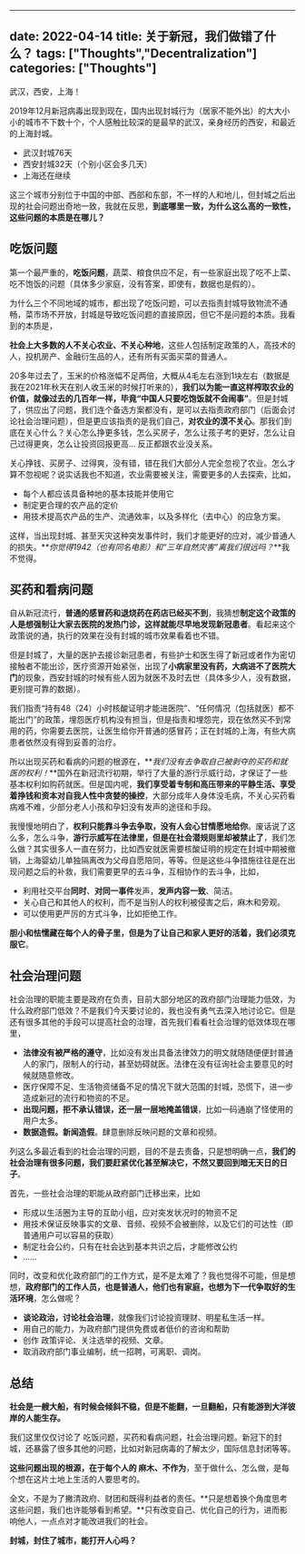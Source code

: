 
---
date: 2022-04-14
title: 关于新冠，我们做错了什么？
tags: ["Thoughts","Decentralization"]
categories: ["Thoughts"]
---


武汉，西安，上海！


2019年12月新冠病毒出现到现在，国内出现封城行为（居家不能外出）的大大小小的城市不下数十个，个人感触比较深的是最早的武汉，亲身经历的西安，和最近的上海封城。

* 武汉封城76天
* 西安封城32天（个别小区会多几天）
* 上海还在继续


这三个城市分别位于中国的中部、西部和东部，不一样的人和地儿，但封城之后出现的社会问题出奇地一致，我就在反思，**到底哪里一致，为什么这么高的一致性，这些问题的本质是在哪儿？**

## 吃饭问题

第一个最严重的，**吃饭问题**，蔬菜、粮食供应不足，有一些家庭出现了吃不上菜、吃不饱饭的问题（具体多少家庭，没有答案，即使有，数据也是假的）。

为什么三个不同地域的城市，都出现了吃饭问题，可以去指责封城导致物流不通畅，菜市场不开放，封城是导致吃饭问题的直接原因，但它不是问题的本质。我看到的本质是，

**社会上大多数的人不关心农业、不关心种地**，这些人包括制定政策的人，高技术的人，投机房产、金融衍生品的人，还有所有买面买菜的普通人。

20多年过去了，玉米的价格涨幅不足两倍，大概从4毛左右涨到1块左右（数据是我在2021年秋天在别人收玉米的时候打听来的），**我们以为能一直这样榨取农业的价值，就像过去的几百年一样，毕竟“中国人只要吃饱饭就不会闹事”**。但是封城了，供应出了问题，我们连个备选方案都没有，是可以去指责政府部门（后面会讨论社会治理问题），但是更应该指责的是我们自己，**对农业的漠不关心**。那我们到底在关心什么？关心怎么挣更多钱，怎么买房子，怎么让孩子考的更好，怎么让自己过得更爽，怎么让投资回报更高... 反正都跟农业没关系。

关心挣钱、买房子、过得爽，没有错，错在我们大部分人完全忽视了农业。怎么才算不忽视呢？说实话我也不知道，农业需要被关注，需要更多的人去探索，比如，

* 每个人都应该具备种地的基本技能并使用它
* 制定更合理的农产品的定价
* 用技术提高农产品的生产、流通效率，以及多样化（去中心）的应急方案。

这样，当出现封城、甚至天灾这种突发事件时，我们才能更好的应对，减少普通人的损失。**_你觉得1942（也有同名电影）和“三年自然灾害”离我们很远吗？_**我不觉得。

## 买药和看病问题

自从新冠流行，**普通的感冒药和退烧药在药店已经买不到**，我猜想**制定这个政策的人是想强制让大家去医院的发热门诊，这样就能尽早地发现新冠患者**。看起来这个政策说的通，执行的效果在没有封城的城市效果看着也不错。

但是封城了，大量的医护去接诊新冠患者，有些护士和医生得了新冠或者作为密切接触者不能出诊，医疗资源开始紧张，出现了**小病家里没有药，大病进不了医院大门**的现象，西安封城的时候有些人因为就医不及时去世（具体多少人，没有数据，更别提可靠的数据）。

我们指责“持有48（24）小时核酸证明才能进医院”、“任何情况（包括就医）都不能出门”的政策，埋怨医疗机构没有担当，但是指责和埋怨完，现在依然买不到常用的药，你需要去医院，让医生给你开普通的感冒药；正在封城的上海，有些大病患者依然没有得到妥善的治疗。

所以出现买药和看病的问题的根源在，**_我们没有去争取自己被剥夺的买药和就医的权利！_**国外在新冠流行初期，举行了大量的游行示威行动，才保证了一些基本权利如购药就医。但是国内呢，**我们享受着专制和高压带来的平静生活、享受着挣钱和资本对自我人性中贪婪的操控**，大部分成年人身体没毛病，不关心买药看病难不难，少部分老人小孩和孕妇没有发声的途径和手段。

我慢慢地明白了，**权利只能靠斗争去争取，没有人会心甘情愿地给你**。废话说了这么多，怎么斗争，**游行示威写在法律里，但是在社会潜规则里却被禁止了**，我们怎么做？其实很多人一直在努力，比如西安就医需要核酸证明的规定在封城中期被撤销，上海婴幼儿单独隔离改为父母自愿陪同，等等。但是这些斗争措施往往是在出现问题之后的补救，我们需要更早的去斗争，互相协作的去斗争，比如，

* 利用社交平台**同时**、**对同一事件**发声，**发声内容一致**、简洁。
* 关心自己和其他人的权利，而不是当别人的权利被侵害之后，麻木和旁观。
* 可以使用更严厉的方式斗争，比如拒绝工作。

**胆小和怯懦藏在每个人的骨子里，但是为了让自己和家人更好的活着，我们必须克服它**。

## 社会治理问题

社会治理的职能主要是政府在负责，目前大部分地区的政府部门治理能力低效，为什么政府部门低效？不是我们今天要讨论的，我也没有勇气去深入地讨论它。但是还有很多其他的手段可以提高社会的治理，首先我们看看社会治理的低效体现在哪里，

* **法律没有被严格的遵守**，比如没有发出具备法律效力的明文就随随便便封普通人的家门，限制人的行动，甚至妨碍就医。法律在没有征询社会主要意见的时候就随意修改。
* 医疗保障不足、生活物资储备不足的情况下就大范围的封城，恐慌下，进一步造成新冠的流行和物资的不足。
* **出现问题，拒不承认错误，还一层一层地掩盖错误**，比如一码通崩了怪使用的用户太多。
* **数据造假。新闻造假**。肆意删除反映问题的文章和视频。

列这么多最近看到的社会治理的问题，目的不是去责备，只是想明确一点，**我们的社会治理有很多问题，我们要赶紧优化甚至解决它，不然又要回到暗无天日的日子**。

首先，一些社会治理的职能从政府部门迁移出来，比如

* 形成以生活圈为主导的互助小组，应对突发状况时的物资不足
* 用技术保证反映事实的文章、音频、视频不会被删除，以及它们的可达性（即普通用户可以容易的获取）
* 制定社会公约，只有在社会达到基本共识之后，才能修改公约
* ......

同时，改变和优化政府部门的工作方式，是不是太难了？我也觉得不可能，但是想想，**政府部门的工作人员，也是普通人，他们也有家庭，也想为下一代争取好的生活环境**，怎么做呢？

- **谈论政治，讨论社会治理**，就像我们讨论投资理财、明星私生活一样。
- 用自己的能力，为政府部门提供免费或者低价的咨询和帮助
- 创作 政策评论、关注选举的视频、文章。
- 取消政府部门事业编制，统一招聘，可离职、调岗。



## 总结

**社会是一艘大船，有时候会倾斜不稳，但是不能翻，一旦翻船，只有能游到大洋彼岸的人能生存。**

我们这里仅仅讨论了 吃饭问题，买药和看病问题，社会治理问题。新冠下的封城，还暴露了很多其他的问题，比如对新冠病毒的了解太少，国际信息封闭等等。

**这些问题出现的根源，在于每个人的 麻木、不作为**，至于做什么、怎么做，是每个想在这片土地上生活的人要思考的。

全文，不是为了撇清政府、财团和既得利益者的责任。**只是想着换个角度思考这些问题，我们也许能够看到希望。**只有改变自己、优化自己的行为，进而影响他人，一点点对才能改进我们的社会。

**封城，封住了城市，能打开人心吗？**